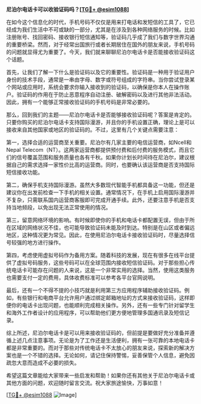 **尼泊尔电话卡可以收验证码吗？[[TG💪+ @esim1088](https://t.me/s/esim1088)]**

在如今这个信息化的时代，手机号码不仅仅是用来打电话和发短信的工具了，它已经成为我们生活中不可或缺的一部分，尤其是在涉及到各种网络服务的时候。比如注册账号、找回密码、接收银行短信通知等，验证码几乎成了我们与数字世界沟通的重要桥梁。然而，对于经常出国旅行或者长期居住在国外的朋友来说，手机号码的问题就显得尤为重要了。今天，我们就来聊聊尼泊尔电话卡是否能接收验证码这个话题。

首先，让我们了解一下什么是验证码以及它的重要性。验证码是一种用于验证用户身份的技术手段，通常是一串由字母、数字或符号组成的字符串。当你尝试登录某个网站或应用时，系统会要求你输入接收到的验证码，以确保是你本人在操作账户。验证码的作用在于防止恶意程序自动注册、破解密码以及进行其他非法活动。因此，拥有一个能够正常接收验证码的手机号码是非常必要的。

那么，回到我们的主题——尼泊尔电话卡是否能够接收验证码呢？答案是肯定的。只要你购买的尼泊尔电话卡支持国际漫游，并且你的手机设置正确，理论上是可以接收来自其他国家或地区的验证码的。不过，这里有几个关键点需要注意：

第一，选择合适的运营商至关重要。尼泊尔有几家主要的电信运营商，如Ncell和Nepal Telecom（NT）。这两家运营商都提供预付费和后付费的服务模式，而且它们的信号覆盖范围和服务质量也各有千秋。如果你计划长时间待在尼泊尔，建议根据自己的需求选择一家性价比高的运营商。同时，也要确认该运营商是否支持国际短信接收功能。

第二，确保手机支持国际漫游。虽然大多数现代智能手机都具备这一功能，但还是建议你在出发前检查一下手机的相关设置。通常情况下，在手机上启用国际漫游并不复杂，只需联系国内运营商客服即可完成开通手续。此外，还要注意手机是否支持当地频段，以免出现无法正常使用的情况。

第三，留意网络环境的影响。有时候即使你的手机和电话卡都配置无误，但由于所在区域的网络状况不佳，也可能导致验证码未能及时到达。特别是在山区或者偏远地区，这种情况更为常见。因此，在使用尼泊尔电话卡接收验证码时，尽量选择信号较强的地方进行操作。

第四，考虑使用虚拟号码作为备用方案。随着科技的发展，现在有很多在线平台提供了虚拟号码服务，这些号码可以在全球范围内接收短信验证码。对于那些担心传统电话卡可能存在问题的人来说，这是一个非常实用的选择。当然，使用这类服务也需要支付一定的费用，具体收费标准可以参考各平台官网说明。

最后，还有一个不得不提的小技巧就是利用第三方应用程序辅助接收验证码。例如，有些银行和电商平台允许用户通过绑定邮箱地址的方式来接收验证码，这样即便你的电话卡出现问题，也能顺利完成相关操作。另外，还有一些专门针对留学生和海外工作者设计的应用程序，可以帮助他们更方便地管理多国通讯录及短信记录。

综上所述，尼泊尔电话卡是可以用来接收验证码的，但前提是要做好充分准备并遵循上述几点注意事项。无论是为了工作还是生活便利，拥有一张可靠的本地电话卡都是非常重要的。而对于那些对传统电话卡不太放心的朋友来说，探索新的解决方案也是一个不错的选择。无论如何，请记住保持警惕，妥善保管个人信息，避免因疏忽大意而造成不必要的损失。

希望这篇文章能给大家带来一些启发和帮助！如果你还有其他关于尼泊尔电话卡或其他方面的问题，欢迎随时留言交流。祝大家旅途愉快，万事如意！

[[TG💪+ @esim1088](https://t.me/s/esim1088) ![Image](https://i.postimg.cc/4NQfJmqS/Snipaste-2025-05-13-00-14-12.png)]